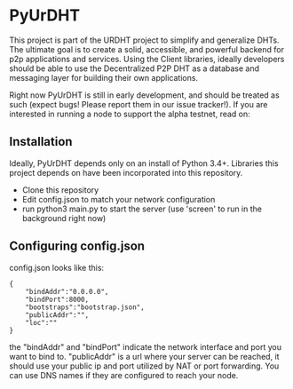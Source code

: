 PyUrDHT
========

This project is part of the URDHT project to simplify and generalize DHTs.
The ultimate goal is to create a solid, accessible, and powerful backend for p2p applications and services.
Using the Client libraries, ideally developers should be able to use the Decentralized P2P DHT as a database and messaging layer for building their own applications.

Right now PyUrDHT is still in early development, and should be treated as such (expect bugs! Please report them in our issue tracker!). If you are interested in running a node to support the alpha testnet, read on:

## Installation

Ideally, PyUrDHT depends only on an install of Python 3.4+.
Libraries this project depends on have been incorporated into this repository.

- Clone this repository
- Edit config.json to match your network configuration
- run python3 main.py to start the server (use 'screen' to run in the background right now)

## Configuring config.json

config.json looks like this:

```
{
	"bindAddr":"0.0.0.0",
	"bindPort":8000,
	"bootstraps":"bootstrap.json",
	"publicAddr":"",
	"loc":""
}

```

the "bindAddr" and "bindPort" indicate the network interface and port you want to bind to.
"publicAddr" is a url where your server can be reached, it should use your public ip and port utilized by NAT or port forwarding. You can use DNS names if they are configured to reach your node.
